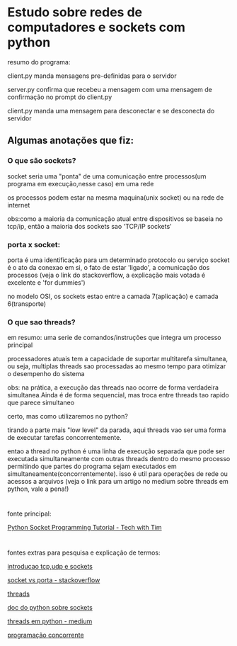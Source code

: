 # Estudo sobre redes de computadores e sockets com python

resumo do programa:

client.py manda mensagens pre-definidas para o servidor

server.py confirma que recebeu a mensagem com uma mensagem de confirmação no prompt do client.py

client.py manda uma mensagem para desconectar e se desconecta do servidor


## Algumas anotações que fiz:

### O que são sockets?
socket seria uma "ponta" de uma comunicação entre processos(um programa em execução,nesse caso) em uma rede

os processos podem estar na mesma maquina(unix socket) ou na rede de internet

obs:como a maioria da comunicação atual entre dispositivos se baseia no tcp/ip, então a maioria dos sockets sao 'TCP/IP sockets'

### porta x socket:
porta é uma identificação para um determinado protocolo ou serviço
socket é o ato da conexao em si, o fato de estar 'ligado', a comunicação dos processos
(veja o link do stackoverflow, a explicação mais votada é excelente e 'for dummies')

no modelo OSI, os sockets estao entre a camada 7(aplicação) e camada 6(transporte)



### O que sao threads?
em resumo: uma serie de comandos/instruções que integra um processo principal

processadores atuais tem a capacidade de suportar multitarefa simultanea, ou seja, multiplas threads sao processadas ao mesmo tempo para
otimizar o desempenho do sistema

obs: na prática, a execução das threads nao ocorre de forma verdadeira simultanea.Ainda é de forma sequencial, mas troca entre
threads tao rapido que parece simultaneo

certo, mas como utilizaremos no python?

tirando a parte mais "low level" da parada, aqui threads vao ser uma forma de executar tarefas concorrentemente.

entao a thread no python é uma linha de execução separada que pode ser executada simultaneamente com outras threads dentro do mesmo processo permitindo
que partes do programa sejam executados em simultaneamente(concorrentemente).
isso é util para operações de rede ou acessos a arquivos
(veja o link para um artigo no medium sobre threads em python, vale a pena!)


#


fonte principal:

[Python Socket Programming Tutorial - Tech with Tim](https://www.youtube.com/watch?v=3QiPPX-KeSc)


#

fontes extras para pesquisa e explicação de termos:

[introducao tcp,udp e sockets](https://www.treinaweb.com.br/blog/uma-introducao-a-tcp-udp-e-sockets)

[socket vs porta - stackoverflow](https://pt.stackoverflow.com/questions/277758/qual-%C3%A9-a-diferen%C3%A7a-entre-socket-e-porta)

[threads](https://www.hardware.com.br/artigos/entenda-o-que-sao-as-threads-dos-processadores/)

[doc do python sobre sockets](https://docs.python.org/3/library/socket.html)

[threads em python - medium](https://medium.com/@habbema/threads-em-python-9a3a7b3c776d)

[programação concorrente](https://pt.wikipedia.org/wiki/Programa%C3%A7%C3%A3o_concorrente)